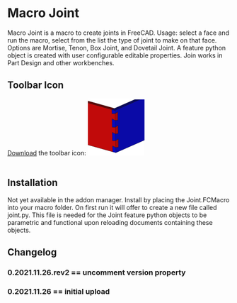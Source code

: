 # Macro Joint
Macro Joint is a macro to create joints in FreeCAD.  Usage: select a face and run the macro, select from the list the type of joint to make on that face.  Options are Mortise, Tenon, Box Joint, and Dovetail Joint.  A feature python object is created with user configurable editable properties.  Join works in Part Design and other workbenches.

## Toolbar Icon
<a href="Macro_Joint_Icon.svg">Download</a> the toolbar icon: <img src="Macro_Joint_Icon.svg" alt="toolbar icon"><br/>
<br/>

## Installation
Not yet available in the addon manager.  Install by placing the Joint.FCMacro into your macro folder.  On first run it will offer to create a new file called joint.py.  This file is needed for the Joint feature python objects to be parametric and functional upon reloading documents containing these objects.

## Changelog
### 0.2021.11.26.rev2 == uncomment __version__ property
### 0.2021.11.26 == initial upload
